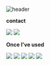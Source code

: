 ![header](https://capsule-render.vercel.app/api?type=rounded&color=timeGradient&text=Welcome%20to%20imratatouille's%20GitHub%20👋&animation=twinkling&fontSize=40&fontAlignY=50&fontAlign=50&height=180)

<p><strong>contact</strong></p>
  <div>
    <a href="https://www.instagram.com/geek._.hyun/" target="_blank"><img src="https://img.shields.io/badge/Instagram-E4405F?style=for-the-bedge&logo=instagram&logoColor=white"/></a>
    <a href="mail:kihyun0hansei@gmail.com"><img src="https://img.shields.io/badge/Gmail-EA4335?style=for-the-bedge&logo=gmail&logoColor=white"/></a>
  </div>

<p><strong>Once I've used</strong></p>
  <div>
    <img src="https://img.shields.io/badge/Python-3776AB?style=for-the-bedge&logo=python&logoColor=white"/>
    <img src="https://img.shields.io/badge/HTML5-E34F26?style=for-the-bedge&logo=html5&logoColor=white"/>
    <img src="https://img.shields.io/badge/CSS3-1572B6?style=for-the-bedge&logo=CSS3&logoColor=white"/>
    <img src="https://img.shields.io/badge/JavaScript-F7DF1E?style=for-the-bedge&logo=javascript&logoColor=white"/>
    <img src="https://img.shields.io/badge/C-A8B9CC?style=for-the-bedge&logo=c&logoColor=white"/>
  </div>
 
